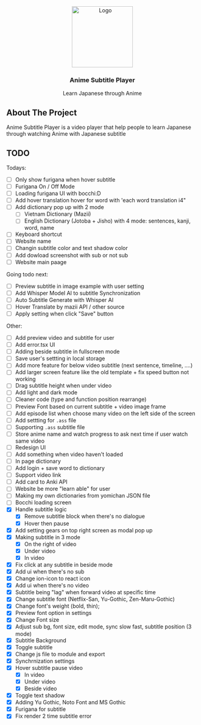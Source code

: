 <div align="center">
  <a href="https://github.com/LostArrows27/anime-subtitle-player">
    <img src="https://i.pinimg.com/736x/0a/77/ab/0a77ab9b741887432031c9d0670ac3f3.jpg" alt="Logo" width="160" height="160">
  </a>
  <h3>Anime Subtitle Player</h3>
<div>Learn Japanese through Anime</div>
</div>

## About The Project

Anime Subtitle Player is a video player that help people to learn Japanese through watching Anime with Japanese subtitle

## TODO

Todays:

- [ ] Only show furigana when hover subtitle
- [ ] Furigana On / Off Mode
- [ ] Loading furigana UI with bocchi:D
- [ ] Add hover translation hover for word with 'each word translation i4"
- [ ] Add dictionary pop up with 2 mode
  - [ ] Vietnam Dictionary (Mazii)
  - [ ] English Dictionary (Jotoba + Jisho) with 4 mode: sentences, kanji, word, name
- [ ] Keyboard shortcut
- [ ] Website name
- [ ] Changin subtitle color and text shadow color
- [ ] Add dowload screenshot with sub or not sub
- [ ] Website main paage

Going todo next:

- [ ] Preview subtitle in image example with user setting
- [ ] Add Whisper Model AI to subtitle Synchronization
- [ ] Auto Subtitle Generate with Whisper AI
- [ ] Hover Translate by mazii API / other source
- [ ] Apply setting when click "Save" button

Other:

- [ ] Add preview video and subtitle for user
- [ ] Add error.tsx UI
- [ ] Adding beside subtitle in fullscreen mode
- [ ] Save user's settting in local storage
- [ ] Add more feature for below video subtitle (next sentence, timeline, ....)
- [ ] Add larger screen feature like the old template + fix speed button not working
- [ ] Drag subtitle height when under video
- [ ] Add light and dark mode
- [ ] Cleaner code (type and function position rearrange)
- [ ] Preview Font based on current subtitle + video image frame
- [ ] Add episode list when choose many video on the left side of the screen
- [ ] Add settting for `.ass` file
- [ ] Supporting `.ass` subtitle file
- [ ] Store anime name and watch progress to ask next time if user watch same video
- [ ] Redesign UI
- [ ] Add something when video haven't loaded
- [ ] In page dictionary
- [ ] Add login + save word to dictionary
- [ ] Support video link
- [ ] Add card to Anki API
- [ ] Website be more "learn able" for user
- [ ] Making my own dictionaries from yomichan JSON file
- [ ] Bocchi loading screen
- [x] Handle subtitle logic
  - [x] Remove subtitle block when there's no dialogue
  - [x] Hover then pause
- [x] Add setting gears on top right screen as modal pop up
- [x] Making subtitle in 3 mode
  - [x] On the right of video
  - [x] Under video
  - [x] In video
- [x] Fix click at any subtitle in beside mode
- [x] Add ui when there's no sub
- [x] Change ion-icon to react icon
- [x] Add ui when there's no video
- [x] Subtitle being "lag" when forward video at specific time
- [x] Change subtitle font (Netflix-San, Yu-Gothic, Zen-Maru-Gothic)
- [x] Change font's weight (bold, thin);
- [x] Preview font option in settings
- [x] Change Font size
- [x] Adjust sub bg, font size, edit mode, sync slow fast, subtitle position (3 mode)
- [x] Subtitle Background
- [x] Toggle subtitle
- [x] Change js file to module and export
- [x] Synchrnization settings
- [x] Hover subtitle pause video
  - [x] In video
  - [x] Under video
  - [x] Beside video
- [x] Toggle text shadow
- [x] Adding Yu Gothic, Noto Font and MS Gothic
- [x] Furigana for subtitle
- [x] Fix render 2 time subtitle error

